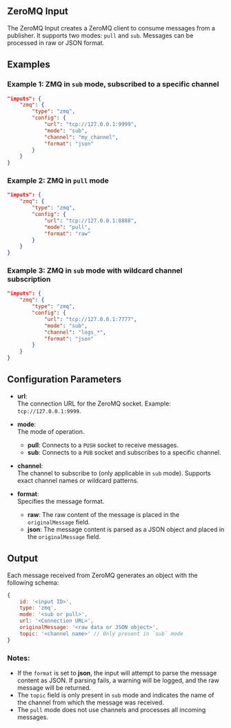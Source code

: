 ## ZeroMQ Input

The ZeroMQ Input creates a ZeroMQ client to consume messages from a publisher. It supports two modes: `pull` and `sub`. Messages can be processed in raw or JSON format.

## Examples

### Example 1: ZMQ in `sub` mode, subscribed to a specific channel
```json
"inputs": {
	"zmq": {
		"type": "zmq",
		"config": {
			"url": "tcp://127.0.0.1:9999",
			"mode": "sub",
			"channel": "my_channel",
			"format": "json"
		}
	}
}
```

### Example 2: ZMQ in `pull` mode
```json
"inputs": {
	"zmq": {
		"type": "zmq",
		"config": {
			"url": "tcp://127.0.0.1:8888",
			"mode": "pull",
			"format": "raw"
		}
	}
}
```

### Example 3: ZMQ in `sub` mode with wildcard channel subscription
```json
"inputs": {
	"zmq": {
		"type": "zmq",
		"config": {
			"url": "tcp://127.0.0.1:7777",
			"mode": "sub",
			"channel": "logs_*",
			"format": "json"
		}
	}
}
```

## Configuration Parameters

- **url**:  
  The connection URL for the ZeroMQ socket. Example: `tcp://127.0.0.1:9999`.

- **mode**:  
  The mode of operation.  
  - **pull**: Connects to a `PUSH` socket to receive messages.  
  - **sub**: Connects to a `PUB` socket and subscribes to a specific channel.

- **channel**:  
  The channel to subscribe to (only applicable in `sub` mode). Supports exact channel names or wildcard patterns.

- **format**:  
  Specifies the message format.  
  - **raw**: The raw content of the message is placed in the `originalMessage` field.  
  - **json**: The message content is parsed as a JSON object and placed in the `originalMessage` field.

## Output

Each message received from ZeroMQ generates an object with the following schema:
```javascript
{
	id: '<input ID>',
	type: 'zmq',
	mode: '<sub or pull>',
	url: '<Connection URL>',
	originalMessage: '<raw data or JSON object>',
	topic: '<channel name>' // Only present in `sub` mode
}
```

### Notes:
- If the `format` is set to **json**, the input will attempt to parse the message content as JSON. If parsing fails, a warning will be logged, and the raw message will be returned.
- The `topic` field is only present in `sub` mode and indicates the name of the channel from which the message was received.
- The `pull` mode does not use channels and processes all incoming messages.
